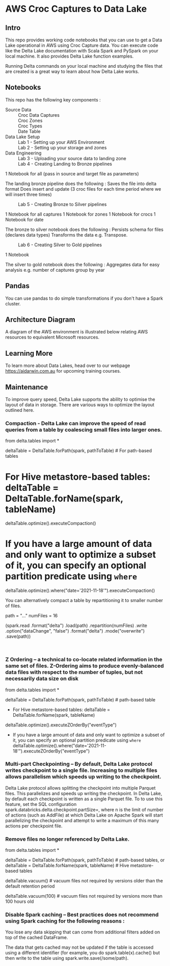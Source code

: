 # AWS Croc Captures to Data Lake

## Intro

This repo provides working code notebooks that you can use to get a Data Lake operational in AWS using Croc Capture data.  You can execute code like the Delta Lake documentation with Scala Spark and PySpark on your local machine. It also provides Delta Lake function examples.

Running Delta commands on your local machine and studying the files that are created is a great way to learn about how Delta Lake works.

## Notebooks

This repo has the following key components :

<dl>
  <dt>Source Data</dt>
  <dd>Croc Data Captures</dd>
  <dd>Croc Zones</dd>
  <dd>Croc Types</dd>
  <dd>Date Table</dd>
  <dt>Data Lake Setup</dt>
  <dd>Lab 1 - Setting up your AWS Environment</dd>
  <dd>Lab 2 - Setting up your storage and zones</dd>  
  <dt>Data Engineering</dt>
  <dd>Lab 3 - Uploading your source data to landing zone </dd>
  <dd>Lab 4 - Creating Landing to Bronze pipelines</dd>
  
  1 Notebook for all (pass in source and target file as parameters)
  
  The landing bronze pipeline does the following :
  Saves the file into delta format
  Does insert and update (3 croc files for each time period where we will insert three times)
  
  <dd>Lab 5 - Creating Bronze to Silver pipelines</dd>
  
  1 Notebook for all captures
  1 Notebook for zones
  1 Notebook for crocs
  1 Notebook for date
  
  The bronze to silver notebook does the following :
  Persists schema for files (declares data types)
  Transforms the data e.g. Transpose.
  
  <dd>Lab 6 - Creating Silver to Gold pipelines</dd>
  
  1 Notebook
  
  The silver to gold notebook does the following :
  Aggregates data for easy analysis e.g. number of captures group by year
  
</dl>

## Pandas

You can use pandas to do simple transformations if you don't have a Spark cluster. 

## Architecture Diagram

A diagram of the AWS environment is illustrated below relating AWS resources to equivalent Microsoft resources. 

## Learning More

To learn more about Data Lakes, head over to our webpage https://aidarwin.com.au for upcoming training courses.

## Maintenance

To improve query speed, Delta Lake supports the ability to optimise the layout of data in storage. There are various ways to optimize the layout outlined here.

### Compaction - Delta Lake can improve the speed of read queries from a table by coalescing small files into larger ones.

from delta.tables import *

deltaTable = DeltaTable.forPath(spark, pathToTable)  # For path-based tables
# For Hive metastore-based tables: deltaTable = DeltaTable.forName(spark, tableName)

deltaTable.optimize().executeCompaction()

# If you have a large amount of data and only want to optimize a subset of it, you can specify an optional partition predicate using `where`
deltaTable.optimize().where("date='2021-11-18'").executeCompaction()

You can alternatively compact a table by repartitioning it to smaller number of files.

path = "..."
numFiles = 16

(spark.read
 .format("delta")
 .load(path)
 .repartition(numFiles)
 .write
 .option("dataChange", "false")
 .format("delta")
 .mode("overwrite")
 .save(path))


 
### Z Ordering – a technical to co-locate related information in the same set of files. Z-Ordering aims to produce evenly-balanced data files with respect to the number of tuples, but not necessarily data size on disk

from delta.tables import *

deltaTable = DeltaTable.forPath(spark, pathToTable)  # path-based table
* For Hive metastore-based tables: deltaTable = DeltaTable.forName(spark, tableName)

deltaTable.optimize().executeZOrderBy("eventType")

* If you have a large amount of data and only want to optimize a subset of it, you can specify an optional partition predicate using `where`
deltaTable.optimize().where("date='2021-11-18'").executeZOrderBy("eventType")


### Multi-part Checkpointing – By default, Delta Lake protocol writes checkpoint to a single file.   Increasing to multiple files allows parallelism which speeds up writing to the checkpoint.

Delta Lake protocol allows splitting the checkpoint into multiple Parquet files. This parallelizes and speeds up writing the checkpoint. In Delta Lake, by default each checkpoint is written as a single Parquet file. To to use this feature, set the SQL configuration spark.databricks.delta.checkpoint.partSize=<n>, where n is the limit of number of actions (such as AddFile) at which Delta Lake on Apache Spark will start parallelizing the checkpoint and attempt to write a maximum of this many actions per checkpoint file.

### Remove files no longer referenced by Delta Lake.

from delta.tables import *

deltaTable = DeltaTable.forPath(spark, pathToTable)  # path-based tables, or
deltaTable = DeltaTable.forName(spark, tableName)    # Hive metastore-based tables

deltaTable.vacuum()        # vacuum files not required by versions older than the default retention period

deltaTable.vacuum(100)     # vacuum files not required by versions more than 100 hours old

### Disable Spark caching – Best practices does not recommend using Spark caching for the following reasons :

You lose any data skipping that can come from additional filters added on top of the cached DataFrame.

The data that gets cached may not be updated if the table is accessed using a different identifier (for example, you do spark.table(x).cache() but then write to the table using spark.write.save(/some/path).


